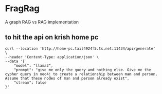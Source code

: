 # FragRag
A graph RAG vs RAG implementation

## to hit the api on krish home pc

```
curl --location 'http://home-pc.tail4924f5.ts.net:11434/api/generate' \
--header 'Content-Type: application/json' \
--data '{
    "model": "llama3",
    "prompt": "give me only the query and nothing else. Give me the cypher query in neo4j to create a relationship between man and person. Assume that these nodes of man and person already exist",
    "stream": false
}'
```